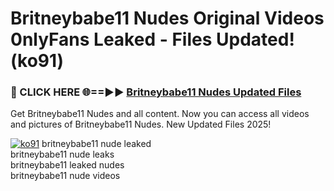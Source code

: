 # Britneybabe11 Nudes Original Videos 0nlyFans Leaked - Files Updated! (ko91)

<h3>🔴 CLICK HERE 🌐==►► <a href="https://tinyurl.com/4mcuefdz" rel="nofollow">Britneybabe11 Nudes Updated Files</a></h3>

Get Britneybabe11 Nudes and all content. Now you can access all videos and pictures of Britneybabe11 Nudes. New Updated Files 2025!

[![ko91](https://i.imgur.com/StAQSOY.gif)](https://tinyurl.com/4mcuefdz)
britneybabe11 nude leaked<br>
britneybabe11 nude leaks<br>
britneybabe11 leaked nudes<br>
britneybabe11 nude videos